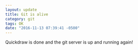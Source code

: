 ```yaml
---
layout: update
title: Git is alive
category: git
tags: OK
date: "2016-11-13 07:39:41 -0500"
---
```


Quickdraw is done and the git server is up and running again!
